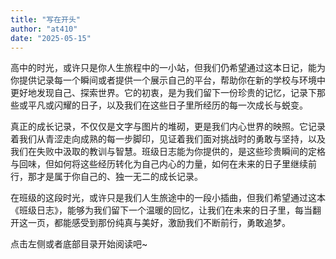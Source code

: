 ```yaml
---
title: "写在开头"
author: "at410"
date: "2025-05-15"
---
```

高中的时光，或许只是你人生旅程中的一小站，但我们仍希望通过这本日记，能为你提供记录每一个瞬间或者提供一个展示自己的平台，帮助你在新的学校与环境中更好地发现自己、探索世界。它的初衷，是为我们留下一份珍贵的记忆，记录下那些或平凡或闪耀的日子，以及我们在这些日子里所经历的每一次成长与蜕变。

真正的成长记录，不仅仅是文字与图片的堆砌，更是我们内心世界的映照。它记录着我们从青涩走向成熟的每一步脚印，见证着我们面对挑战时的勇敢与坚持，以及我们在失败中汲取的教训与智慧。班级日志能为你提供的，是这些珍贵瞬间的定格与回味，但如何将这些经历转化为自己内心的力量，如何在未来的日子里继续前行，那才是属于你自己的、独一无二的成长记录。

在班级的这段时光，或许只是我们人生旅途中的一段小插曲，但我们希望通过这本《班级日志》，能够为我们留下一个温暖的回忆，让我们在未来的日子里，每当翻开这一页，都能感受到那份纯真与美好，激励我们不断前行，勇敢追梦。

点击左侧或者底部目录开始阅读吧~